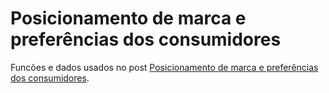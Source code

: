 # Posicionamento de marca e preferências dos consumidores

Funcões e dados usados no post [Posicionamento de marca e preferências dos consumidores](https://neurembergmatos.github.io/marketing-analytics/posicionamento-de-marcas.html).


